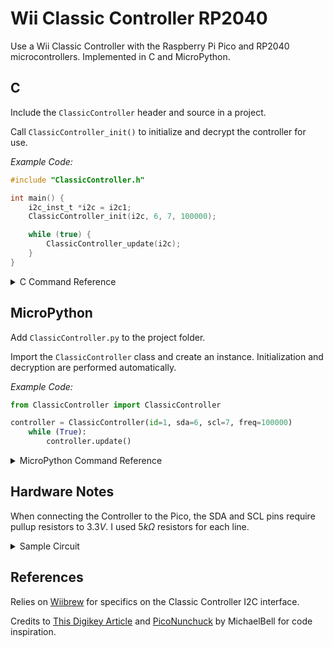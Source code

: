 # Wii Classic Controller RP2040
Use a Wii Classic Controller with the Raspberry Pi Pico and RP2040 microcontrollers. Implemented in C and MicroPython.

## C

Include the `ClassicController` header and source in a project.

Call `ClassicController_init()` to initialize and decrypt the controller for use.

*Example Code:*
```c
#include "ClassicController.h"

int main() {
    i2c_inst_t *i2c = i2c1;
    ClassicController_init(i2c, 6, 7, 100000);

    while (true) {
        ClassicController_update(i2c);
    }
}
```

<details>
<summary>C Command Reference</summary>
<br>

| Command | Description |
| --- | --- |
| `void ClassicController_init(i2c_inst_t *i2c, uint SDA, uint SCL, uint BAUDRATE)` | Initialize I2C connection, then Decrypt and Calibrate the controller |
| `void ClassicController_update(i2c_inst_t *i2c)` | Update the Button Values |
| `void ClassicController_calibrate(i2c_inst_t *i2c)` | Calibrate the Joysticks and Analog Triggers |
| `void ClassicController_button_report()` | Print a readable Input Report to the Console |
| `int ClassicController_joy_LX()` | Get value for Left Joystick x-axis $\in[-128,127]$ |
| `int ClassicController_joy_LY()` | Get value for Left Joystick y-axis $\in[-128,127]$ |
| `int ClassicController_joy_RX()` | Get value for Right Joystick x-axis $\in[-128,127]$ |
| `int ClassicController_joy_RY()` | Get value for Right Joystick y-axis $\in[-128,127]$ |
| `int ClassicController_LT_analog()` | Get value for Left Analog Trigger $\in[0,255]$ |
| `int ClassicController_RT_analog()` | Get value for Right Analog Trigger $\in[0,255]$ |
| `bool ClassicController_button_A()` | Get value for Face Button A |
| `bool ClassicController_button_B()` | Get value for Face Button B |
| `bool ClassicController_button_X()` | Get value for Face Button X |
| `bool ClassicController_button_Y()` | Get value for Face Button Y |
| `bool ClassicController_button_UP()`   | Get value for Directional Button UP |
| `bool ClassicController_button_DOWN()` | Get value for Directional Button DOWN |
| `bool ClassicController_button_LEFT()` | Get value for Directional Button LEFT |
| `bool ClassicController_button_RIGHT()`| Get value for Directional Button RIGHT |
| `bool ClassicController_button_ZL()` | Get value for Shoulder Button ZL |
| `bool ClassicController_button_ZR()` | Get value for Shoulder Button ZR |
| `bool ClassicController_button_LT()` | Get value for Shoulder Button L |
| `bool ClassicController_button_RT()` | Get value for Shoulder Button R |
| `bool ClassicController_button_START()` | Get value for START Button |
| `bool ClassicController_button_SELECT()` | Get value for SELECT Button |
| `bool ClassicController_button_HOME()` | Get value for HOME Button |

</details>


## MicroPython

Add `ClassicController.py` to the project folder.

Import the `ClassicController` class and create an instance. Initialization and decryption are performed automatically.

*Example Code:*
```python
from ClassicController import ClassicController

controller = ClassicController(id=1, sda=6, scl=7, freq=100000)
    while (True):
        controller.update()
```

<details>
<summary>MicroPython Command Reference</summary>
<br>

| Command | Description |
| --- | --- |
| `update()` | Update the Button Values |
| `calibrate()` | Calibrate the Joysticks and Analog Triggers |
| `int joy_LX()` | Get value for Left Joystick x-axis $\in[-128,127]$ |
| `int joy_LY()` | Get value for Left Joystick y-axis $\in[-128,127]$ |
| `int joy_RX()` | Get value for Right Joystick x-axis $\in[-128,127]$ |
| `int joy_RY()` | Get value for Right Joystick y-axis $\in[-128,127]$ |
| `int trigger_L()` | Get value for Left Analog Trigger $\in[0,255]$ |
| `int trigger_R()` | Get value for Right Analog Trigger $\in[0,255]$ |
| `int button_A()` | Get value for Face Button A |
| `int button_B()` | Get value for Face Button B |
| `int button_X()` | Get value for Face Button X |
| `int button_Y()` | Get value for Face Button Y |
| `int button_UP()`   | Get value for Directional Button UP |
| `int button_DOWN()` | Get value for Directional Button DOWN |
| `int button_LEFT()` | Get value for Directional Button LEFT |
| `int button_RIGHT()`| Get value for Directional Button RIGHT |
| `int button_ZL()` | Get value for Shoulder Button ZL |
| `int button_ZR()` | Get value for Shoulder Button ZR |
| `int button_LT()` | Get value for Shoulder Button L |
| `int button_RT()` | Get value for Shoulder Button R |
| `int button_START()` | Get value for START Button |
| `int button_SELECT()` | Get value for SELECT Button |
| `int button_HOME()` | Get value for HOME Button |

</details>


## Hardware Notes

When connecting the Controller to the Pico, the SDA and SCL pins require pullup resistors to $3.3V$.
I used $5k\Omega$ resistors for each line.

<details>
<summary>Sample Circuit</summary>
<br>

![image](https://github.com/aGhandhii/wii-classic-controller-rp2040/assets/110639969/11e3e7a2-ff6f-4619-b1b0-60a964100337)

</details>

## References

Relies on [Wiibrew](https://wiibrew.org/wiki/Wiimote/Extension_Controllers/Classic_Controller) for specifics on the Classic Controller I2C interface.

Credits to [This Digikey Article](https://www.digikey.com/en/maker/projects/raspberry-pi-pico-rp2040-i2c-example-with-micropython-and-cc/47d0c922b79342779cdbd4b37b7eb7e2) and [PicoNunchuck](https://github.com/MichaelBell/PicoNunchuck) by MichaelBell for code inspiration.
